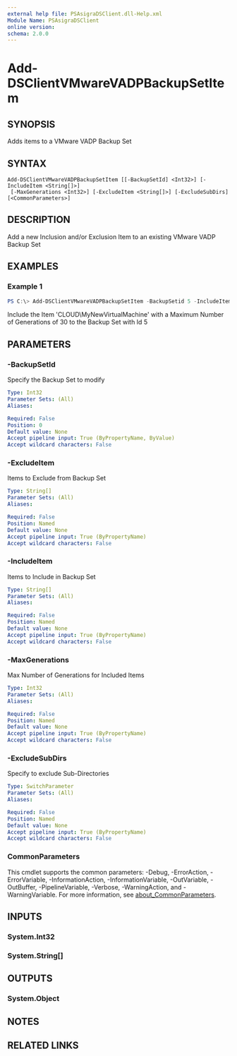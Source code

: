 ```yaml
---
external help file: PSAsigraDSClient.dll-Help.xml
Module Name: PSAsigraDSClient
online version:
schema: 2.0.0
---
```


# Add-DSClientVMwareVADPBackupSetItem

## SYNOPSIS
Adds items to a VMware VADP Backup Set

## SYNTAX

```
Add-DSClientVMwareVADPBackupSetItem [[-BackupSetId] <Int32>] [-IncludeItem <String[]>]
 [-MaxGenerations <Int32>] [-ExcludeItem <String[]>] [-ExcludeSubDirs] [<CommonParameters>]
```

## DESCRIPTION
Add a new Inclusion and/or Exclusion Item to an existing VMware VADP Backup Set

## EXAMPLES

### Example 1
```powershell
PS C:\> Add-DSClientVMwareVADPBackupSetItem -BackupSetid 5 -IncludeItem 'CLOUD\MyNewVirtualMachine' -MaxGenerations 30
```

Include the Item 'CLOUD\MyNewVirtualMachine' with a Maximum Number of Generations of 30 to the Backup Set with Id 5

## PARAMETERS

### -BackupSetId
Specify the Backup Set to modify

```yaml
Type: Int32
Parameter Sets: (All)
Aliases:

Required: False
Position: 0
Default value: None
Accept pipeline input: True (ByPropertyName, ByValue)
Accept wildcard characters: False
```

### -ExcludeItem
Items to Exclude from Backup Set

```yaml
Type: String[]
Parameter Sets: (All)
Aliases:

Required: False
Position: Named
Default value: None
Accept pipeline input: True (ByPropertyName)
Accept wildcard characters: False
```

### -IncludeItem
Items to Include in Backup Set

```yaml
Type: String[]
Parameter Sets: (All)
Aliases:

Required: False
Position: Named
Default value: None
Accept pipeline input: True (ByPropertyName)
Accept wildcard characters: False
```

### -MaxGenerations
Max Number of Generations for Included Items

```yaml
Type: Int32
Parameter Sets: (All)
Aliases:

Required: False
Position: Named
Default value: None
Accept pipeline input: True (ByPropertyName)
Accept wildcard characters: False
```

### -ExcludeSubDirs
Specify to exclude Sub-Directories

```yaml
Type: SwitchParameter
Parameter Sets: (All)
Aliases:

Required: False
Position: Named
Default value: None
Accept pipeline input: True (ByPropertyName)
Accept wildcard characters: False
```

### CommonParameters
This cmdlet supports the common parameters: -Debug, -ErrorAction, -ErrorVariable, -InformationAction, -InformationVariable, -OutVariable, -OutBuffer, -PipelineVariable, -Verbose, -WarningAction, and -WarningVariable. For more information, see [about_CommonParameters](http://go.microsoft.com/fwlink/?LinkID=113216).

## INPUTS

### System.Int32

### System.String[]

## OUTPUTS

### System.Object
## NOTES

## RELATED LINKS
